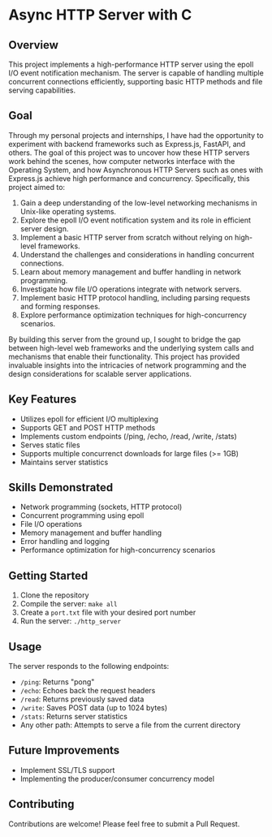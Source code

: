 # Async HTTP Server with C

## Overview
This project implements a high-performance HTTP server using the epoll I/O event notification mechanism. The server is capable of handling multiple concurrent connections efficiently, supporting basic HTTP methods and file serving capabilities.

## Goal

Through my personal projects and internships, I have had the opportunity to experiment with backend frameworks such as Express.js, FastAPI, and others. The goal of this project was to uncover how these HTTP servers work behind the scenes, how computer networks interface with the Operating System, and how Asynchronous HTTP Servers such as ones with Express.js achieve high performance and concurrency. Specifically, this project aimed to:

1. Gain a deep understanding of the low-level networking mechanisms in Unix-like operating systems.
2. Explore the epoll I/O event notification system and its role in efficient server design.
3. Implement a basic HTTP server from scratch without relying on high-level frameworks.
4. Understand the challenges and considerations in handling concurrent connections.
5. Learn about memory management and buffer handling in network programming.
6. Investigate how file I/O operations integrate with network servers.
7. Implement basic HTTP protocol handling, including parsing requests and forming responses.
8. Explore performance optimization techniques for high-concurrency scenarios.

By building this server from the ground up, I sought to bridge the gap between high-level web frameworks and the underlying system calls and mechanisms that enable their functionality. This project has provided invaluable insights into the intricacies of network programming and the design considerations for scalable server applications.

## Key Features
- Utilizes epoll for efficient I/O multiplexing
- Supports GET and POST HTTP methods
- Implements custom endpoints (/ping, /echo, /read, /write, /stats)
- Serves static files
- Supports multiple concurrenct downloads for large files (>= 1GB)
- Maintains server statistics

## Skills Demonstrated
- Network programming (sockets, HTTP protocol)
- Concurrent programming using epoll
- File I/O operations
- Memory management and buffer handling
- Error handling and logging
- Performance optimization for high-concurrency scenarios

## Getting Started
1. Clone the repository
2. Compile the server: `make all`
3. Create a `port.txt` file with your desired port number
4. Run the server: `./http_server`

## Usage
The server responds to the following endpoints:
- `/ping`: Returns "pong"
- `/echo`: Echoes back the request headers
- `/read`: Returns previously saved data
- `/write`: Saves POST data (up to 1024 bytes)
- `/stats`: Returns server statistics
- Any other path: Attempts to serve a file from the current directory

## Future Improvements
- Implement SSL/TLS support
- Implementing the producer/consumer concurrency model
 
## Contributing
Contributions are welcome! Please feel free to submit a Pull Request.

